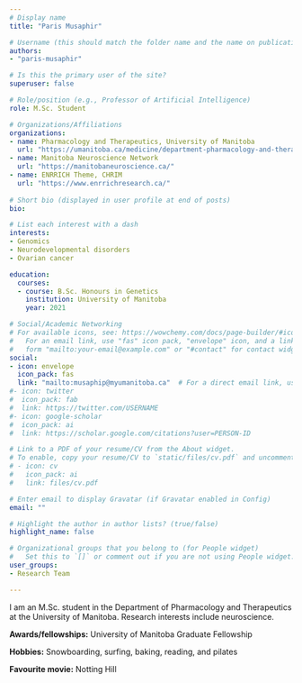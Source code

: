 ```yaml
---
# Display name
title: "Paris Musaphir"

# Username (this should match the folder name and the name on publications)
authors:
- "paris-musaphir"

# Is this the primary user of the site?
superuser: false

# Role/position (e.g., Professor of Artificial Intelligence)
role: M.Sc. Student

# Organizations/Affiliations
organizations:
- name: Pharmacology and Therapeutics, University of Manitoba
  url: "https://umanitoba.ca/medicine/department-pharmacology-and-therapeutics"
- name: Manitoba Neuroscience Network
  url: "https://manitobaneuroscience.ca/"
- name: ENRRICH Theme, CHRIM
  url: "https://www.enrrichresearch.ca/"
  
# Short bio (displayed in user profile at end of posts)
bio: 

# List each interest with a dash
interests:
- Genomics
- Neurodevelopmental disorders
- Ovarian cancer

education:
  courses:
  - course: B.Sc. Honours in Genetics
    institution: University of Manitoba
    year: 2021

# Social/Academic Networking
# For available icons, see: https://wowchemy.com/docs/page-builder/#icons
#   For an email link, use "fas" icon pack, "envelope" icon, and a link in the
#   form "mailto:your-email@example.com" or "#contact" for contact widget.
social:
- icon: envelope
  icon_pack: fas
  link: "mailto:musaphip@myumanitoba.ca"  # For a direct email link, use "mailto:test@example.org".
#- icon: twitter
#  icon_pack: fab
#  link: https://twitter.com/USERNAME
#- icon: google-scholar
#  icon_pack: ai
#  link: https://scholar.google.com/citations?user=PERSON-ID

# Link to a PDF of your resume/CV from the About widget.
# To enable, copy your resume/CV to `static/files/cv.pdf` and uncomment the lines below.
# - icon: cv
#   icon_pack: ai
#   link: files/cv.pdf

# Enter email to display Gravatar (if Gravatar enabled in Config)
email: ""

# Highlight the author in author lists? (true/false)
highlight_name: false

# Organizational groups that you belong to (for People widget)
#   Set this to `[]` or comment out if you are not using People widget.
user_groups:
- Research Team

---
```

I am an M.Sc. student in the Department of Pharmacology and Therapeutics at the University of Manitoba. Research interests include neuroscience. 

**Awards/fellowships:** University of Manitoba Graduate Fellowship

**Hobbies:** Snowboarding, surfing, baking, reading, and pilates

**Favourite movie:** Notting Hill
